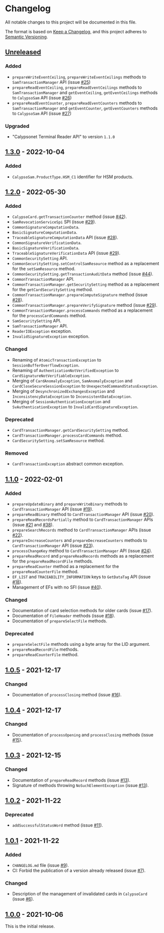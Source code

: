 # Changelog
All notable changes to this project will be documented in this file.

The format is based on [Keep a Changelog](https://keepachangelog.com/en/1.0.0/),
and this project adheres to [Semantic Versioning](https://semver.org/spec/v2.0.0.html).

## [Unreleased]
### Added
- `prepareWriteEventCeiling`, `prepareWriteEventCeilings` methods to `SamTransactionManager` API (issue [#25])
- `prepareReadEventCeiling`, `prepareReadEventCeilings` methods to `SamTransactionManager` and `getEventCeiling`, `getEventCeilings` methods to `CalypsoSam` API (issue [#26])
- `prepareReadEventCounter`, `prepareReadEventCounters` methods to `SamTransactionManager` and `getEventCounter`, `getEventCounters` methods to `CalypsoSam` API (issue [#27])
### Upgraded
- "Calypsonet Terminal Reader API" to version `1.1.0`

## [1.3.0] - 2022-10-04
### Added
- `CalypsoSam.ProductType.HSM_C1` identifier for HSM products.

## [1.2.0] - 2022-05-30
### Added
- `CalypsoCard.getTransactionCounter` method (issue [#42]).
- `SamRevocationServiceSpi` SPI (issue [#29]).
- `CommonSignatureComputationData`.
- `BasicSignatureComputationData`.
- `TraceableSignatureComputationData` API (issue [#28]).
- `CommonSignatureVerificationData`.
- `BasicSignatureVerificationData`.
- `TraceableSignatureVerificationData` API (issue [#29]).
- `CommonSecuritySetting` API.
- `CommonSecuritySetting.setControlSamResource` method as a replacement for the `setSamResource` method.
- `CommonSecuritySetting.getTransactionAuditData` method (issue [#44]).
- `CommonTransactionManager` API.
- `CommonTransactionManager.getSecuritySetting` method as a replacement for the `getCardSecuritySetting` method.
- `CommonTransactionManager.prepareComputeSignature` method (issue [#28]).
- `CommonTransactionManager.prepareVerifySignature` method (issue [#29]).
- `CommonTransactionManager.processCommands` method as a replacement for the `processCardCommands` method.
- `SamSecuritySetting` API.
- `SamTransactionManager` API.
- `ReaderIOException` exception.
- `InvalidSignatureException` exception.
### Changed
- Renaming of `AtomicTransactionException` to `SessionBufferOverflowException`.
- Renaming of `AuthenticationNotVerifiedException` to `CardSignatureNotVerifiableException`.
- Merging of `CardAnomalyException`, `SamAnomalyException` and `CardCloseSecureSessionException` to `UnexpectedCommandStatusException`.
- Merging of `DesynchronizedExchangesException` and `InconsistencyDataException` to `InconsistentDataException`.
- Merging of `SessionAuthenticationException` and `SvAuthenticationException` to `InvalidCardSignatureException`.
### Deprecated
- `CardTransactionManager.getCardSecuritySetting` method.
- `CardTransactionManager.processCardCommands` method.
- `CardSecuritySetting.setSamResource` method.
### Removed
- `CardTransactionException` abstract common exception.

## [1.1.0] - 2022-02-01
### Added
- `prepareUpdateBinary` and `prepareWriteBinary` methods to `CardTransactionManager` API (issue [#19]).
- `prepareReadBinary` method to `CardTransactionManager` API (issue [#20]).
- `prepareReadRecordsPartially` method to `CardTransactionManager` APIs (issue [#21] and [#38]).
- `prepareSearchRecords` method to `CardTransactionManager` APIs (issue [#22]).
- `prepareIncreaseCounters` and `prepareDecreaseCounters` methods to `CardTransactionManager` API (issue [#23]).
- `processChangeKey` method to `CardTransactionManager` API (issue [#24]).
- `prepareReadRecord` and `prepareReadRecords` methods as a replacement for the `prepareReadRecordFile` methods.
- `prepareReadCounter` method as a replacement for the `prepareReadCounterFile` method.
- `EF_LIST` and `TRACEABILITY_INFORMATION` keys to `GetDataTag` API (issue [#18]).
- Management of EFs with no SFI (issue [#40]).
### Changed
- Documentation of card selection methods for older cards (issue [#17]).
- Documentation of `FileHeader` methods (issue [#18]).
- Documentation of `prepareSelectFile` methods.
### Deprecated
- `prepareSelectFile` methods using a byte array for the LID argument.
- `prepareReadRecordFile` methods.
- `prepareReadCounterFile` method.

## [1.0.5] - 2021-12-17
### Changed
- Documentation of `processClosing` method (issue [#16]).

## [1.0.4] - 2021-12-17
### Changed
- Documentation of `processOpening` and `processClosing` methods (issue [#15]).

## [1.0.3] - 2021-12-15
### Changed
- Documentation of `prepareReadRecord` methods (issue [#13]).
- Signature of methods throwing `NoSuchElementException` (issue [#13]).

## [1.0.2] - 2021-11-22
### Deprecated
- `addSuccessfulStatusWord` method (issue [#11]).

## [1.0.1] - 2021-11-22
### Added
- `CHANGELOG.md` file (issue [#9]).
- CI: Forbid the publication of a version already released (issue [#7]).
### Changed
- Description of the management of invalidated cards in `CalypsoCard` (issue [#6]).

## [1.0.0] - 2021-10-06
This is the initial release.

[unreleased]: https://github.com/calypsonet/calypsonet-terminal-calypso-java-api/compare/1.3.0...HEAD
[1.3.0]: https://github.com/calypsonet/calypsonet-terminal-calypso-java-api/compare/1.2.0...1.3.0
[1.2.0]: https://github.com/calypsonet/calypsonet-terminal-calypso-java-api/compare/1.1.0...1.2.0
[1.1.0]: https://github.com/calypsonet/calypsonet-terminal-calypso-java-api/compare/1.0.5...1.1.0
[1.0.5]: https://github.com/calypsonet/calypsonet-terminal-calypso-java-api/compare/1.0.4...1.0.5
[1.0.4]: https://github.com/calypsonet/calypsonet-terminal-calypso-java-api/compare/1.0.3...1.0.4
[1.0.3]: https://github.com/calypsonet/calypsonet-terminal-calypso-java-api/compare/1.0.2...1.0.3
[1.0.2]: https://github.com/calypsonet/calypsonet-terminal-calypso-java-api/compare/1.0.1...1.0.2
[1.0.1]: https://github.com/calypsonet/calypsonet-terminal-calypso-java-api/compare/1.0.0...1.0.1
[1.0.0]: https://github.com/calypsonet/calypsonet-terminal-calypso-java-api/releases/tag/1.0.0

[#44]: https://github.com/calypsonet/calypsonet-terminal-calypso-java-api/issues/44
[#42]: https://github.com/calypsonet/calypsonet-terminal-calypso-java-api/issues/42
[#40]: https://github.com/calypsonet/calypsonet-terminal-calypso-java-api/issues/40
[#38]: https://github.com/calypsonet/calypsonet-terminal-calypso-java-api/issues/38
[#29]: https://github.com/calypsonet/calypsonet-terminal-calypso-java-api/issues/29
[#28]: https://github.com/calypsonet/calypsonet-terminal-calypso-java-api/issues/28
[#27]: https://github.com/calypsonet/calypsonet-terminal-calypso-java-api/issues/27
[#26]: https://github.com/calypsonet/calypsonet-terminal-calypso-java-api/issues/26
[#25]: https://github.com/calypsonet/calypsonet-terminal-calypso-java-api/issues/25
[#24]: https://github.com/calypsonet/calypsonet-terminal-calypso-java-api/issues/24
[#23]: https://github.com/calypsonet/calypsonet-terminal-calypso-java-api/issues/23
[#22]: https://github.com/calypsonet/calypsonet-terminal-calypso-java-api/issues/22
[#21]: https://github.com/calypsonet/calypsonet-terminal-calypso-java-api/issues/21
[#20]: https://github.com/calypsonet/calypsonet-terminal-calypso-java-api/issues/20
[#19]: https://github.com/calypsonet/calypsonet-terminal-calypso-java-api/issues/19
[#18]: https://github.com/calypsonet/calypsonet-terminal-calypso-java-api/issues/18
[#17]: https://github.com/calypsonet/calypsonet-terminal-calypso-java-api/issues/17
[#16]: https://github.com/calypsonet/calypsonet-terminal-calypso-java-api/issues/16
[#15]: https://github.com/calypsonet/calypsonet-terminal-calypso-java-api/issues/15
[#13]: https://github.com/calypsonet/calypsonet-terminal-calypso-java-api/issues/13
[#11]: https://github.com/calypsonet/calypsonet-terminal-calypso-java-api/issues/11
[#9]: https://github.com/calypsonet/calypsonet-terminal-calypso-java-api/issues/9
[#7]: https://github.com/calypsonet/calypsonet-terminal-calypso-java-api/issues/7
[#6]: https://github.com/calypsonet/calypsonet-terminal-calypso-java-api/issues/6